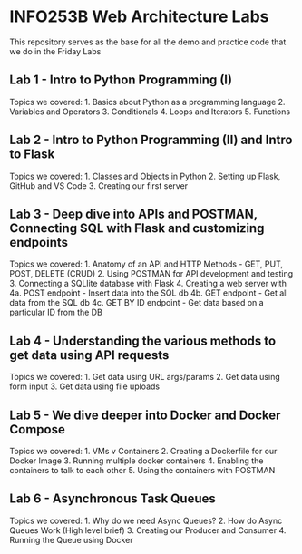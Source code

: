 # INFO253B Web Architecture Labs

This repository serves as the base for all the demo and practice code that we do in the Friday Labs

## Lab 1 - Intro to Python Programming (I)

Topics we covered:
    1. Basics about Python as a programming language
    2. Variables and Operators
    3. Conditionals
    4. Loops and Iterators
    5. Functions

## Lab 2 - Intro to Python Programming (II) and Intro to Flask

Topics we covered:
    1. Classes and Objects in Python
    2. Setting up Flask, GitHub and VS Code
    3. Creating our first server

## Lab 3 - Deep dive into APIs and POSTMAN, Connecting SQL with Flask and customizing endpoints

Topics we covered:
    1. Anatomy of an API and HTTP Methods - GET, PUT, POST, DELETE (CRUD)
    2. Using POSTMAN for API development and testing
    3. Connecting a SQLlite database with Flask
    4. Creating a web server with
        4a. POST endpoint - Insert data into the SQL db
        4b. GET endpoint - Get all data from the SQL db
        4c. GET BY ID endpoint - Get data based on a particular ID from the DB

## Lab 4 - Understanding the various methods to get data using API requests

Topics we covered:
    1. Get data using URL args/params
    2. Get data using form input
    3. Get data using file uploads

## Lab 5 - We dive deeper into Docker and Docker Compose

Topics we covered:
    1. VMs v Containers
    2. Creating a Dockerfile for our Docker Image
    3. Running multiple docker containers
    4. Enabling the containers to talk to each other
    5. Using the containers with POSTMAN

## Lab 6 - Asynchronous Task Queues

Topics we covered:
    1. Why do we need Async Queues?
    2. How do Async Queues Work (High level brief)
    3. Creating our Producer and Consumer
    4. Running the Queue using Docker